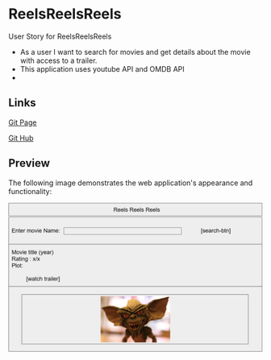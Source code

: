 # ReelsReelsReels

User Story for ReelsReelsReels 

* As a user I want to search for movies and get details about the movie with access to a trailer.
* This application uses youtube API and OMDB API
* 
 

##  Links

[Git Page](https://daniel-covington.github.io/ReelsReelsReels/)

[Git Hub](https://github.com/Daniel-Covington/ReelsReelsReels)

## Preview

The following image demonstrates the web application's appearance and functionality:

![Preview of Website(Desktop)](./assets/images/Preview.png)

